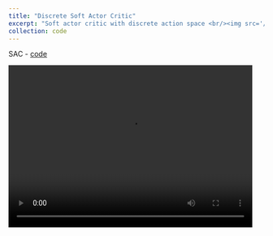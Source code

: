 ```yaml
---
title: "Discrete Soft Actor Critic"
excerpt: "Soft actor critic with discrete action space <br/><img src='/images/sac.jpg'>"
collection: code
---
```

SAC - [code](https://github.com/msabvid/RL-algorithms)

<video width="480" height="320" controls preload>
  <source src="sac.mp4"></source>
  <source src="sac.webm"></source>
</video>


